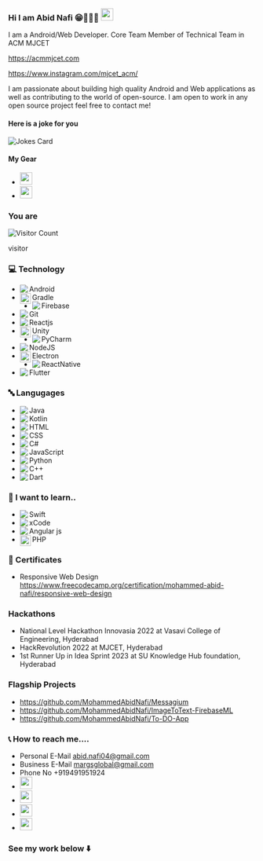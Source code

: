 ### Hi I am Abid Nafi 😁🧑🏻‍💻 <img src="https://media.giphy.com/media/hvRJCLFzcasrR4ia7z/giphy.gif" width="25px">


I am a Android/Web Developer. Core Team Member of Technical Team in ACM MJCET

https://acmmjcet.com

https://www.instagram.com/mjcet_acm/

I am passionate about building high quality Android and Web applications as well as contributing to the world of open-source. I am open to work in any open source project feel free to contact me!


#### Here is a joke for you 

![Jokes Card](https://readme-jokes.vercel.app/api?hideBorder)

#### My Gear
* <a href="https://www.linkedin.com/in/margs-global-0239b01b1/"><img src="https://img.shields.io/badge/Apple-Macbook Air M2-999999?style=for-the-badge&logo=apple&logoColor=white" height=25></a>
* <a href="https://www.linkedin.com/in/margs-global-0239b01b1/"><img src="https://img.shields.io/badge/Apple-iPad-999999?style=for-the-badge&logo=apple&logoColor=white" height=25></a>



### You are

![Visitor Count](https://profile-counter.glitch.me/MohammedAbidNafi/count.svg) 

visitor
        




### 💻 Technology
* <img align="left" src="https://img.icons8.com/color/22/000000/android-studio--v3.png"/> Android
* <img align="left" alt="Abid | pub" width="22px" src="https://cdn.jsdelivr.net/npm/simple-icons@v3/icons/gradle.svg" /> Gradle 
* <img align="left" src="https://img.icons8.com/color/22/000000/firebase.png"/> Firebase
* <img align="left" src="https://img.icons8.com/color/22/000000/git.png"/> Git
* <img align="left" src="https://img.icons8.com/color/22/000000/react-native.png"/> Reactjs
* <img align="left" alt="Abid | pub" width="22px" src="https://cdn.jsdelivr.net/npm/simple-icons@v3/icons/unity.svg" /> Unity
* <img align="left" src="https://img.icons8.com/color/22/000000/pycharm.png"/> PyCharm
* <img align="left" src="https://img.icons8.com/color/22/000000/nodejs.png"/> NodeJS
* <img align="left" width="22px" src="https://cdn.jsdelivr.net/npm/simple-icons@v3/icons/electron.svg" /> Electron
* <img align="left" src="https://img.icons8.com/color/22/000000/react-native.png"/> ReactNative
* <img align="left" src="https://img.icons8.com/color/22/000000/flutter.png"/> Flutter



### 🔤 Langugages
* <img align="left" src="https://img.icons8.com/color/22/000000/java-coffee-cup-logo--v2.png"/> Java
* <img align="left" src="https://img.icons8.com/color/22/000000/kotlin.png"/> Kotlin
* <img align="left" src="https://img.icons8.com/color/22/000000/html-5--v1.png"/> HTML
* <img align="left" src="https://img.icons8.com/color/22/000000/css3.png"/> CSS
* <img align="left" src="https://img.icons8.com/color/22/000000/c-sharp-logo.png"/> C#
* <img align="left" src="https://img.icons8.com/color/22/000000/javascript--v1.png"/> JavaScript
* <img align="left" src="https://img.icons8.com/color/22/000000/python--v1.png"/> Python
* <img align="left" src="https://img.icons8.com/color/22/000000/c-plus-plus-logo.png"/> C++
* <img align="left" src="https://img.icons8.com/color/22/000000/dart.png"/> Dart

### 🏫 I want to learn..

* <img align="left" src="https://img.icons8.com/color/22/000000/swift.png"/> Swift
* <img align="left" src="https://img.icons8.com/color/22/000000/xcode.png"/> xCode
* <img align="left" src="https://img.icons8.com/color/22/000000/angularjs.png"/> Angular js
* <img align="left" width="22px" src="https://cdn.jsdelivr.net/npm/simple-icons@v3/icons/php.svg" /> PHP


### 📜 Certificates
* Responsive Web Design https://www.freecodecamp.org/certification/mohammed-abid-nafi/responsive-web-design

### Hackathons 
* National Level Hackathon Innovasia 2022 at Vasavi College of Engineering, Hyderabad
* HackRevolution 2022 at MJCET, Hyderabad
* 1st Runner Up in Idea Sprint 2023 at SU Knowledge Hub foundation, Hyderabad 

### Flagship Projects

* https://github.com/MohammedAbidNafi/Messagium
* https://github.com/MohammedAbidNafi/ImageToText-FirebaseML
* https://github.com/MohammedAbidNafi/To-DO-App

### 📞 How to reach me....
* Personal E-Mail abid.nafi04@gmail.com
* Business E-Mail margsglobal@gmail.com
* Phone No +919491951924
* <a href="https://www.linkedin.com/in/margs-global-0239b01b1/"><img src="https://img.shields.io/badge/linkedin-%230077B5.svg?&style=for-the-badge&logo=linkedin&logoColor=white" height=25></a>
* <a href="https://www.reddit.com/user/AbidNafi"><img src="https://img.shields.io/badge/Reddit-FF4500?style=for-the-badge&logo=reddit&logoColor=white" height=25></a>
* <a href="https://stackoverflow.com/users/13620323/mohammed-abid-nafi"><img src="https://img.shields.io/badge/Stack_Overflow-FE7A16?style=for-the-badge&logo=stack-overflow&logoColor=white" height=25></a>
* <a href="https://www.instagram.com/md_abid_nafi/"><img src="https://img.shields.io/badge/Instagram-bc2a8d?style=for-the-badge&logo=instagram&logoColor=white" height=25></a>





### See my work below   ⬇️



<!--
**MohammedAbidNafi/MohammedAbidNafi** is a ✨ _special_ ✨ repository because its `README.md` (this file) appears on your GitHub profile.

Here are some ideas to get you started:

- 🔭 I’m currently working on ...
- 🌱 I’m currently learning ...
- 👯 I’m looking to collaborate on ...
- 🤔 I’m looking for help with ...
- 💬 Ask me about ...
- 📫 How to reach me: ...
- 😄 Pronouns: ...
- ⚡ Fun fact: ...
-->

